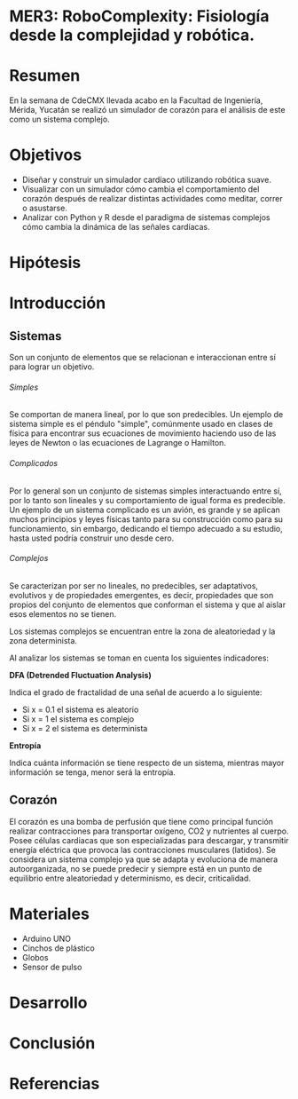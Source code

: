 # MER3: RoboComplexity: Fisiología desde la complejidad y robótica.

# Resumen
En la semana de CdeCMX llevada acabo en la Facultad de Ingeniería, Mérida, Yucatán se realizó un simulador de corazón para el análisis de  este como un sistema complejo.

# Objetivos

- Diseñar y construir un simulador cardíaco utilizando robótica suave.
- Visualizar con un simulador cómo cambia el comportamiento del corazón después de realizar distintas actividades como meditar, correr o asustarse.
- Analizar con Python y R desde el paradigma de sistemas complejos cómo cambia la dinámica de las señales cardíacas.

# Hipótesis

# Introducción

## Sistemas

Son un conjunto de elementos que se relacionan e interaccionan entre sí para lograr un objetivo.

###### Simples

Se comportan de manera lineal, por lo que son predecibles. Un ejemplo de sistema simple es el péndulo "simple", comúnmente usado en
clases de física para encontrar sus ecuaciones de movimiento haciendo uso de las leyes de Newton o las ecuaciones de Lagrange o Hamilton.

###### Complicados

Por lo general son un conjunto de sistemas simples interactuando entre sí, por lo tanto son lineales y su comportamiento de igual
forma es predecible. Un ejemplo de un sistema complicado es un avión, es grande y se aplican muchos principios y leyes físicas tanto para su construcción como para su funcionamiento, sin embargo, dedicando el tiempo adecuado a su estudio, hasta usted podría construir uno desde cero.

###### Complejos

Se caracterizan por ser no lineales, no predecibles, ser adaptativos, evolutivos y de propiedades emergentes, es decir, propiedades que son propios del conjunto de elementos que conforman el sistema y que al aislar esos elementos no se tienen. 

Los sistemas complejos se encuentran entre la zona de aleatoriedad y la zona determinista. 

Al analizar los sistemas se toman en cuenta los siguientes indicadores:

**DFA (Detrended Fluctuation Analysis)**

Indica el grado de fractalidad de una señal de acuerdo a lo siguiente:
- Si x = 0.1 el sistema es aleatorio
- Si x = 1 el sistema es complejo
- Si x = 2 el sistema es determinista

**Entropía** 

Indica cuánta información se tiene respecto de un sistema, mientras mayor información se tenga, menor será la entropía.

## Corazón

El corazón es una bomba de perfusión que tiene como principal función realizar contracciones para transportar oxígeno, CO2 y nutrientes al cuerpo. Posee células cardiacas que son especializadas para descargar, y transmitir energía eléctrica que provoca las contracciones musculares (latidos). 
Se considera un sistema complejo ya que se adapta y evoluciona de manera autoorganizada, no se puede predecir y siempre está en un punto de equilibrio entre aleatoriedad y determinismo, es decir, criticalidad. 

# Materiales

- Arduino UNO
- Cinchos de plástico
- Globos
- Sensor de pulso

# Desarrollo


# Conclusión

# Referencias









